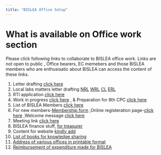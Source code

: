 ```yaml
---
title: "BISLEA Office Setup"
---
```


What is available on Office work section
======

Please click following links to collaborate to BISLEA office work. Links are not open to public , Office bearers, EC memebers and those BISLEA members who are enthusisatic about BISLEA can access the content of these links. 
1. Letter drafting [click here](https://docs.google.com/document/d/1KwhZ1eueSxfeZq-fk9XW4xNr8DehZYAkOFYB77h1_-k/edit?usp=sharing)
2. Local labs matters letter drafting [NRL](https://docs.google.com/document/d/113dosl21lLmuMsXqYAPHr4OXG3yBojzph8yYk3HU1Cg/edit) [WRL](https://docs.google.com/document/d/1lJchtAVI7GT1MC8uB7GCb04-lDTZEZ5x_JYkHD4fO6c/edit) [CL](https://docs.google.com/document/d/1_9lxTHkW-KA2guhly6P_UydAhwq6qxU1DnOpHtDyVAY/edit) [ERL](https://docs.google.com/document/d/1WZHkws5MHIUbP7acY7coqgFOvLF3PzHg4ncaDGGqtAc/edit)
3. RTI application [click here](https://docs.google.com/document/d/1j7eF31LXPUR4LGRz5NqYHWBaNjV2qzo2b8KUtOliU6U/edit)
4. Work in progress [click here](https://docs.google.com/spreadsheets/d/1RGDa8r_RovbSdfYECCV-8K_HJPUaw8yWOwiWBmezaqc/edit#gid=0) , & Preparation for 8th CPC [click here](https://docs.google.com/spreadsheets/d/1dYxbl0OyuYDcvJYjfmeQakg6efz9xNMipki_1q_2LXA/edit#gid=0)
5. List of BISLEA Members [click here](https://docs.google.com/spreadsheets/d/1u9mW_RQ84gKwLuqPN12bN7UyLajp7Gwt9kWy54ybERw/edit#gid=0)
6. For new members-[Membership form](https://bislea.github.io/files/Membership-form.pdf) ,Online registeration page-[click here](https://docs.google.com/forms/d/e/1FAIpQLSc6yCjwtZHgoOYeKsLWQIDQdsrGzw0dHzhgiTGV30D-IPCl1w/viewform) ,Welcome message [click here](https://docs.google.com/document/d/1SXafVkXhdsbUqSDmUaeUutE2NO0pKekesQY2NP0fc9o/edit)
7. Meeting link [click here](https://meet.google.com/rrd-wzzs-chj)
8. BISLEA finance stuff, [for treasurer](https://drive.google.com/drive/folders/1Ast1I0PfdSFTVDkXjvxU-f5pMOX9wTZX)
9. Content for website [kindly add](https://docs.google.com/document/d/13iAfOgis4w0W_XjJfwM7FIzv0PGiZoDokq6tidSwIm8/edit)
10. [List of books for knowledge sharing](https://docs.google.com/spreadsheets/d/1tPMdQtoHjdw9kbtnXVdxvRLjqhDh5BRi8wFU3eO57to/edit#gid=0)
11. [Address of various offices in printable format](https://docs.google.com/spreadsheets/d/1VhP2qGA_uFc1LFY5CdRxBb9vANqAnzSi/edit#gid=1844763315)
12. [Reimbursement of expenditure made for BISLEA](https://docs.google.com/document/d/1ckAIy3W33GZvDobfdWichLwhPBi9lNlcGBrRYgTB5dQ/edit)

